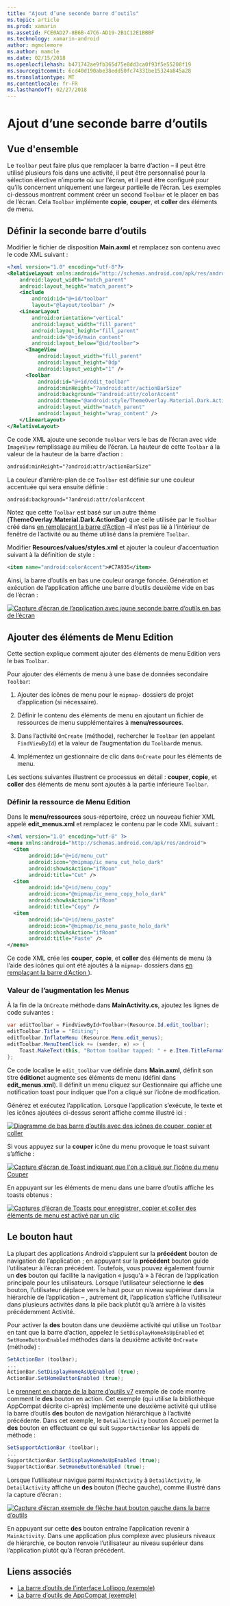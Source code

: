 ```yaml
---
title: "Ajout d’une seconde barre d’outils"
ms.topic: article
ms.prod: xamarin
ms.assetid: FCE0AD27-8B6B-47C6-AD19-2B1C12E1BBBF
ms.technology: xamarin-android
author: mgmclemore
ms.author: mamcle
ms.date: 02/15/2018
ms.openlocfilehash: b471742ae9fb365d75e8dd3ca0f93f5e55208f19
ms.sourcegitcommit: 6cd40d190abe38edd50fc74331be15324a845a28
ms.translationtype: MT
ms.contentlocale: fr-FR
ms.lasthandoff: 02/27/2018
---
```

# <a name="adding-a-second-toolbar"></a>Ajout d’une seconde barre d’outils

<a name="overview" />

## <a name="overview"></a>Vue d'ensemble 

Le `Toolbar` peut faire plus que remplacer la barre d’action &ndash; il peut être utilisé plusieurs fois dans une activité, il peut être personnalisé pour la sélection élective n’importe où sur l’écran, et il peut être configuré pour qu’ils concernent uniquement une largeur partielle de l’écran. Les exemples ci-dessous montrent comment créer un second `Toolbar` et le placer en bas de l’écran. Cela `Toolbar` implémente **copie**, **couper**, et **coller** des éléments de menu. 

<a name="define_second" />

## <a name="define-the-second-toolbar"></a>Définir la seconde barre d’outils 

Modifier le fichier de disposition **Main.axml** et remplacez son contenu avec le code XML suivant :

```xml
<?xml version="1.0" encoding="utf-8"?>
<RelativeLayout xmlns:android="http://schemas.android.com/apk/res/android"
    android:layout_width="match_parent"
    android:layout_height="match_parent">
    <include
        android:id="@+id/toolbar"
        layout="@layout/toolbar" />
    <LinearLayout
        android:orientation="vertical"
        android:layout_width="fill_parent"
        android:layout_height="fill_parent"
        android:id="@+id/main_content"
        android:layout_below="@id/toolbar">
      <ImageView
          android:layout_width="fill_parent"
          android:layout_height="0dp"
          android:layout_weight="1" />
      <Toolbar
          android:id="@+id/edit_toolbar"
          android:minHeight="?android:attr/actionBarSize"
          android:background="?android:attr/colorAccent"
          android:theme="@android:style/ThemeOverlay.Material.Dark.ActionBar"
          android:layout_width="match_parent"
          android:layout_height="wrap_content" />
    </LinearLayout>
</RelativeLayout>
```

Ce code XML ajoute une seconde `Toolbar` vers le bas de l’écran avec vide `ImageView` remplissage au milieu de l’écran. La hauteur de cette `Toolbar` a la valeur de la hauteur de la barre d’action : 

```xml
android:minHeight="?android:attr/actionBarSize"
```

La couleur d’arrière-plan de ce `Toolbar` est définie sur une couleur accentuée qui sera ensuite définie :

```xml
android:background="?android:attr/colorAccent
```

Notez que cette `Toolbar` est basé sur un autre thème (**ThemeOverlay.Material.Dark.ActionBar**) que celle utilisée par le `Toolbar` créé dans [en remplaçant la barre d’Action](~/android/user-interface/controls/tool-bar/replacing-the-action-bar.md) &ndash;il n’est pas lié à l’intérieur de fenêtre de l’activité ou au thème utilisé dans la première `Toolbar`.

Modifier **Resources/values/styles.xml** et ajouter la couleur d’accentuation suivant à la définition de style : 

```xml
<item name="android:colorAccent">#C7A935</item>
```

Ainsi, la barre d’outils en bas une couleur orange foncée. Génération et exécution de l’application affiche une barre d’outils deuxième vide en bas de l’écran : 

[![Capture d’écran de l’application avec jaune seconde barre d’outils en bas de l’écran](adding-a-second-toolbar-images/01-second-toolbar-sml.png)](adding-a-second-toolbar-images/01-second-toolbar.png)


<a name="second_menus" />
 
## <a name="add-edit-menu-items"></a>Ajouter des éléments de Menu Edition 

Cette section explique comment ajouter des éléments de menu Edition vers le bas `Toolbar`. 

Pour ajouter des éléments de menu à une base de données secondaire `Toolbar`: 

1.  Ajouter des icônes de menu pour le `mipmap-` dossiers de projet d’application (si nécessaire).

2.  Définir le contenu des éléments de menu en ajoutant un fichier de ressources de menu supplémentaires à **menu/ressources**. 

3.  Dans l’activité `OnCreate` (méthode), rechercher le `Toolbar` (en appelant `FindViewById`) et la valeur de l’augmentation du `Toolbar`de menus.

4.  Implémentez un gestionnaire de clic dans `OnCreate` pour les éléments de menu. 

Les sections suivantes illustrent ce processus en détail : **couper**, **copie**, et **coller** des éléments de menu sont ajoutés à la partie inférieure `Toolbar`. 


<a name="second_resource" />

### <a name="define-the-edit-menu-resource"></a>Définir la ressource de Menu Edition

Dans le **menu/ressources** sous-répertoire, créez un nouveau fichier XML appelé **edit_menus.xml** et remplacez le contenu par le code XML suivant :

```xml
<?xml version="1.0" encoding="utf-8" ?>
<menu xmlns:android="http://schemas.android.com/apk/res/android">
  <item
       android:id="@+id/menu_cut"
       android:icon="@mipmap/ic_menu_cut_holo_dark"
       android:showAsAction="ifRoom"
       android:title="Cut" />
  <item
       android:id="@+id/menu_copy"
       android:icon="@mipmap/ic_menu_copy_holo_dark"
       android:showAsAction="ifRoom"
       android:title="Copy" />
  <item
       android:id="@+id/menu_paste"
       android:icon="@mipmap/ic_menu_paste_holo_dark"
       android:showAsAction="ifRoom"
       android:title="Paste" />
</menu>
```

Ce code XML crée les **couper**, **copie**, et **coller** des éléments de menu (à l’aide des icônes qui ont été ajoutés à la `mipmap-` dossiers dans [en remplaçant la barre d’Action ](~/android/user-interface/controls/tool-bar/replacing-the-action-bar.md)).


<a name="inflate_menus" />

### <a name="inflate-the-menus"></a>Valeur de l’augmentation les Menus

À la fin de la `OnCreate` méthode dans **MainActivity.cs**, ajoutez les lignes de code suivantes : 

```csharp
var editToolbar = FindViewById<Toolbar>(Resource.Id.edit_toolbar);
editToolbar.Title = "Editing";
editToolbar.InflateMenu (Resource.Menu.edit_menus);
editToolbar.MenuItemClick += (sender, e) => {
    Toast.MakeText(this, "Bottom toolbar tapped: " + e.Item.TitleFormatted, ToastLength.Short).Show();
};
```

Ce code localise le `edit_toolbar` vue définie dans **Main.axml**, définit son titre **édition**et augmente ses éléments de menu (défini dans **edit_menus.xml**). Il définit un menu cliquez sur Gestionnaire qui affiche une notification toast pour indiquer que l'on a cliqué sur l’icône de modification. 

Générez et exécutez l’application. Lorsque l’application s’exécute, le texte et les icônes ajoutées ci-dessus seront affiche comme illustré ici : 

[![Diagramme de bas barre d’outils avec des icônes de couper, copier et coller](adding-a-second-toolbar-images/02-bottom-toolbar-sml.png)](adding-a-second-toolbar-images/02-bottom-toolbar.png)

Si vous appuyez sur la **couper** icône du menu provoque le toast suivant s’affiche : 

[![Capture d’écran de Toast indiquant que l'on a cliqué sur l’icône du menu Couper](adding-a-second-toolbar-images/03-bottom-tapped-sml.png)](adding-a-second-toolbar-images/03-bottom-tapped.png)

En appuyant sur les éléments de menu dans une barre d’outils affiche les toasts obtenus : 

[![Captures d’écran de Toasts pour enregistrer, copier et coller des éléments de menu est activé par un clic](adding-a-second-toolbar-images/04-menu-action-sml.png)](adding-a-second-toolbar-images/04-menu-action.png)


<a name="up_button" />

## <a name="the-up-button"></a>Le bouton haut 

La plupart des applications Android s’appuient sur la **précédent** bouton de navigation de l’application ; en appuyant sur la **précédent** bouton guide l’utilisateur à l’écran précédent.
Toutefois, vous pouvez également fournir un **des** bouton qui facilite la navigation « jusqu'à » à l’écran de l’application principale pour les utilisateurs. Lorsque l’utilisateur sélectionne le **des** bouton, l’utilisateur déplace vers le haut pour un niveau supérieur dans la hiérarchie de l’application &ndash; , autrement dit, l’application s’affiche l’utilisateur dans plusieurs activités dans la pile back plutôt qu’à arrière à la visités précédemment Activité. 

Pour activer la **des** bouton dans une deuxième activité qui utilise un `Toolbar` en tant que la barre d’action, appelez le `SetDisplayHomeAsUpEnabled` et `SetHomeButtonEnabled` méthodes dans la deuxième activité `OnCreate` (méthode) :

```csharp
SetActionBar (toolbar);
...
ActionBar.SetDisplayHomeAsUpEnabled (true);
ActionBar.SetHomeButtonEnabled (true);
```

Le [prennent en charge de la barre d’outils v7](https://developer.xamarin.com/samples/monodroid/Supportv7/AppCompat/Toolbar/) exemple de code montre comment le **des** bouton en action. Cet exemple (qui utilise la bibliothèque AppCompat décrite ci-après) implémente une deuxième activité qui utilise la barre d’outils **des** bouton de navigation hiérarchique à l’activité précédente. Dans cet exemple, le `DetailActivity` bouton Accueil permet la **des** bouton en effectuant ce qui suit `SupportActionBar` les appels de méthode : 

```csharp
SetSupportActionBar (toolbar);
...
SupportActionBar.SetDisplayHomeAsUpEnabled (true);
SupportActionBar.SetHomeButtonEnabled (true);
```

Lorsque l’utilisateur navigue parmi `MainActivity` à `DetailActivity`, le `DetailActivity` affiche un **des** bouton (flèche gauche), comme illustré dans la capture d’écran :

[![Capture d’écran exemple de flèche haut bouton gauche dans la barre d’outils](adding-a-second-toolbar-images/05-up-button-sml.png)](adding-a-second-toolbar-images/05-up-button.png)

En appuyant sur cette **des** bouton entraîne l’application revenir à `MainActivity`. Dans une application plus complexe avec plusieurs niveaux de hiérarchie, ce bouton renvoie l’utilisateur au niveau supérieur dans l’application plutôt qu’à l’écran précédent. 



## <a name="related-links"></a>Liens associés

- [La barre d’outils de l’interface Lollipop (exemple)](https://developer.xamarin.com/samples/monodroid/android5.0/Toolbar/)
- [La barre d’outils de AppCompat (exemple)](https://developer.xamarin.com/samples/monodroid/Supportv7/AppCompat/Toolbar/)
